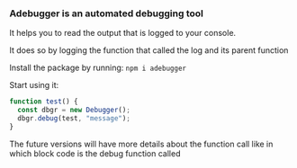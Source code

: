 ### Adebugger is an automated debugging tool

It helps you to read the output that is logged to your console.

It does so by logging the function that called the log and its parent function

Install the package by running: ```npm i adebugger```

Start using it:
```js 
function test() {
  const dbgr = new Debugger();
  dbgr.debug(test, "message");
}
```

The future versions will have more details about the function call like in which
block code is the debug function called